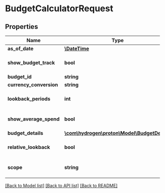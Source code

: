 # BudgetCalculatorRequest

## Properties
Name | Type | Description | Notes
------------ | ------------- | ------------- | -------------
**as_of_date** | [**\DateTime**](\DateTime.md) |  | [optional] 
**show_budget_track** | **bool** |  | [optional] [default to true]
**budget_id** | **string** |  | [optional] 
**currency_conversion** | **string** |  | [optional] 
**lookback_periods** | **int** |  | [optional] [default to 1]
**show_average_spend** | **bool** |  | [optional] [default to false]
**budget_details** | [**\com\hydrogen\proton\Model\BudgetDetails**](BudgetDetails.md) |  | [optional] 
**relative_lookback** | **bool** |  | [optional] [default to true]
**scope** | **string** |  | [optional] [default to 'all']

[[Back to Model list]](../README.md#documentation-for-models) [[Back to API list]](../README.md#documentation-for-api-endpoints) [[Back to README]](../README.md)


